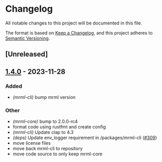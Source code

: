 # Changelog
All notable changes to this project will be documented in this file.

The format is based on [Keep a Changelog](https://keepachangelog.com/en/1.0.0/),
and this project adheres to [Semantic Versioning](https://semver.org/spec/v2.0.0.html).

## [Unreleased]

## [1.4.0](https://github.com/jdrouet/mrml/compare/mrml-cli-v1.3.3...mrml-cli-v1.4.0) - 2023-11-28

### Added
- *(mrml-cli)* bump mrml version

### Other
- *(mrml-core)* bump to 2.0.0-rc4
- format code using rustfmt and create config
- *(mrml-cli)* Update clap to 4.3
- *(deps)* Update env_logger requirement in /packages/mrml-cli ([#309](https://github.com/jdrouet/mrml/pull/309))
- move license files
- move back mrml-cli to repository
- move code source to only keep mrml-core
